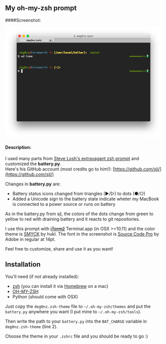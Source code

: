 ## My oh-my-zsh prompt

####Screenshot:

![Screenshot of my zsh prompt](./img/deg0nz_oh-my-zsh_prompt.png)

#### Description:

I used many parts from [Steve Losh's extravagant zsh prompt](http://stevelosh.com/blog/2010/02/my-extravagant-zsh-prompt/) and customized the **battery.py**.   
Here's his GitHub account (most credits go to him!): [https://github.com/sjl/](https://github.com/sjl/)

Changes in **battery.py** are:

* Battery status icons changed from triangles (▶/▷) to dots (●/○)
* Added a Unicode sign to the battery state indicate wheter my MacBook is connected to a power source or runs on battery

As in the battery.py from sjl, the colors of the dots change from green to yellow to red with draining battery and it reacts to git repositories.

I use this prompt with ~~[iTerm2](https://www.iterm2.com)~~ Terminal.app (in OSX >=10.11) and the color theme is [SMYCK](http://color.smyck.org) by hukl.
The font in the screenshot is [Source Code Pro](https://github.com/adobe-fonts/source-code-pro) by Adobe in regular at 14pt.

Feel free to customize, share and use it as you want!

## Installation

You'll need (if not already installed):

* [zsh](http://www.zsh.org) (you can install it via [Homebrew](http://brew.sh) on a mac)
* [OH-MY-ZSH](https://github.com/robbyrussell/oh-my-zsh)
* Python (should come with OSX)

Just copy the `deg0nz.zsh-theme` file to `~/.oh-my-zsh/themes` and put the `battery.py` anywhere you want (I put mine to `~/.oh-my-zsh/tools`).  

Then write the path to your `battery.py` into the `BAT_CHARGE` variable in `deg0nz.zsh-theme` (line 2).

Choose the theme in your `.zshrc` file and you should be ready to go :)
